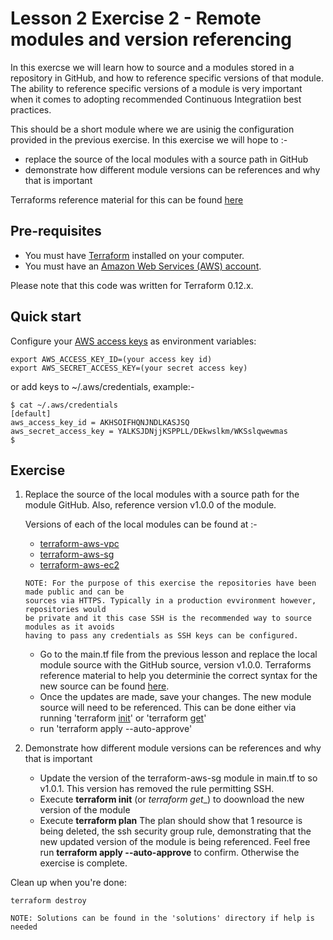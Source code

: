 # Lesson 2 Exercise 2 - Remote modules and version referencing

In this exercse we will learn how to source and a modules stored in a repository in
GitHub, and how to reference specific versions of that module. The ability to reference
specific versions of a module is very important when it comes to adopting recommended
Continuous Integratiion best practices.

This should be a short module where we are usinig the configuration provided in the
previous exercise. In this exercise we will hope to :-

* replace the source of the local modules with a source path in GitHub
* demonstrate how different module versions can be references and why that is important

Terraforms reference material for this can be found [here](https://www.terraform.io/docs/modules/sources.html#github)

## Pre-requisites

* You must have [Terraform](https://www.terraform.io/) installed on your computer. 
* You must have an [Amazon Web Services (AWS) account](http://aws.amazon.com/).

Please note that this code was written for Terraform 0.12.x.

## Quick start

Configure your [AWS access 
keys](http://docs.aws.amazon.com/general/latest/gr/aws-sec-cred-types.html#access-keys-and-secret-access-keys) as 
environment variables:

```
export AWS_ACCESS_KEY_ID=(your access key id)
export AWS_SECRET_ACCESS_KEY=(your secret access key)
```

or add keys to ~/.aws/credentials, example:-

```
$ cat ~/.aws/credentials
[default]
aws_access_key_id = AKHSOIFHQNJNDLKASJSQ
aws_secret_access_key = YALKSJDNjjKSPPLL/DEkwslkm/WKSslqwewmas
$
```

## Exercise

1. Replace the source of the local modules with a source path for the module GitHub. Also,
   reference version v1.0.0 of the module. 

   Versions of each of the local modules can be found at :-

   * [terraform-aws-vpc](https://github.com/conorcasey/terraform-aws-vpc.git)
   * [terraform-aws-sg](https://github.com/conorcasey/terraform-aws-sg.git)
   * [terraform-aws-ec2](https://github.com/conorcasey/terraform-aws-ec2.git)

   ```
   NOTE: For the purpose of this exercise the repositories have been made public and can be
   sources via HTTPS. Typically in a production evvironment however, repositories would 
   be private and it this case SSH is the recommended way to source modules as it avoids 
   having to pass any credentials as SSH keys can be configured.
   ```

   * Go to the main.tf file from the previous lesson and replace the local module source with
     the GitHub source, version v1.0.0. Terraforms reference material to help you determinie
     the correct syntax for the new source can be found [here](https://www.terraform.io/docs/modules/sources.html#github).
   * Once the updates are made, save your changes. The new module source will need to be 
     referenced. This can be done either via running 'terraform [init](https://www.terraform.io/docs/commands/init.html)' or 'terraform [get](https://www.terraform.io/docs/commands/get.html)'
   * run 'terraform apply --auto-approve'

2. Demonstrate how different module versions can be references and why that is important

   * Update the version of the terraform-aws-sg module in main.tf to so v1.0.1. This version 
     has removed the rule permitting SSH.
   * Execute __terraform init__ (or _terraform get__) to doownload the new version of the
     module
   * Execute __terraform plan__
     The plan should show that 1 resource is being deleted, the ssh security group rule,
     demonstrating that the new updated version of the module is being referenced. Feel free
     run __terraform apply --auto-approve__ to confirm. Otherwise the exercise is complete.
    
Clean up when you're done:

```
terraform destroy
```



```
NOTE: Solutions can be found in the 'solutions' directory if help is needed
```
